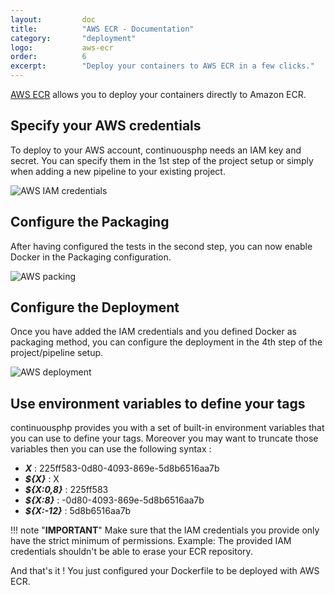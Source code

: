 ```yaml
---
layout:         doc
title:          "AWS ECR - Documentation"
category:       "deployment"
logo:           aws-ecr
order:          6
excerpt:        "Deploy your containers to AWS ECR in a few clicks."
---
```


[AWS ECR](https://aws.amazon.com/ecr) allows you to deploy your containers directly to Amazon ECR.

## Specify your AWS credentials
To deploy to your AWS account, continuousphp needs an IAM key and secret. You can specify them in the 1st step of the project
setup or simply when adding a new pipeline to your existing project.

![AWS IAM credentials](/assets/doc/deployment/aws-ecr/iam-credentials.png)

## Configure the Packaging
After having configured the tests in the second step, you can now enable Docker in the Packaging configuration.

![AWS packing](/assets/doc/deployment/aws-ecr/packaging.png)

## Configure the Deployment
Once you have added the IAM credentials and you defined Docker as packaging method, you can configure the deployment in the 4th step of the project/pipeline setup.

![AWS deployment](/assets/doc/deployment/aws-ecr/destination.png)

## Use environment variables to define your tags
continuousphp provides you with a set of built-in environment variables that you can use to define your tags. Moreover you may want to truncate those variables then you can use the following syntax :

* ***X*** : 225ff583-0d80-4093-869e-5d8b6516aa7b
* ***${X}*** : X
* ***${X:0,8}*** : 225ff583
* ***${X:8}*** :  -0d80-4093-869e-5d8b6516aa7b
* ***${X:-12}*** :  5d8b6516aa7b

!!! note "**IMPORTANT**"
    Make sure that the IAM credentials you provide only have the strict minimum of permissions.
    Example: The provided IAM credentials shouldn't be able to erase your ECR repository.

And that's it ! You just configured your Dockerfile to be deployed with AWS ECR.